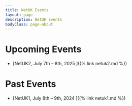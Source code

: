 ```yaml
---
title: NetUK Events
layout: page
description: NetUK Events
bodyClass: page-about
---
```


# Upcoming Events

* [NetUK2, July 7th – 8th, 2025 ]({% link netuk2.md %})


# Past Events

* [NetUK1, July 8th – 9th, 2024 ]({% link netuk1.md %})


